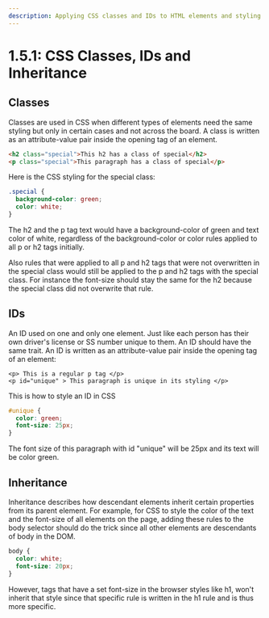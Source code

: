 ```yaml
---
description: Applying CSS classes and IDs to HTML elements and styling them with CSS
---
```


# 1.5.1: CSS Classes, IDs and Inheritance

## Classes

Classes are used in CSS when different types of elements need the same styling but only in certain cases and not across the board. A class is written as an attribute-value pair inside the opening tag of an element.&#x20;

```html
<h2 class="special">This h2 has a class of special</h2>
<p class="special">This paragraph has a class of special</p>
```

Here is the CSS styling for the special class:

```css
.special {
  background-color: green;
  color: white;
}
```

The h2 and the p tag text would have a background-color of green and text color of white, regardless of the background-color or color rules applied to all p or h2 tags initially. &#x20;

Also rules that were applied to all p and h2 tags that were not overwritten in the special class would still be applied to the p and h2 tags with the special class. For instance the font-size should stay the same for the h2 because the special class did not overwrite that rule.

## IDs

An ID used on one and only one element. Just like each person has their own driver's license or SS number unique to them. An ID should have the same trait. An ID is written as an attribute-value pair inside the opening tag of an element:

```
<p> This is a regular p tag </p>
<p id="unique" > This paragraph is unique in its styling </p>
```

This is how to style an ID in CSS

```css
#unique {
  color: green;
  font-size: 25px;
}
```

The font size of this paragraph with id "unique" will be 25px and its text will be color green.&#x20;

## Inheritance

Inheritance describes how descendant elements inherit certain properties from its parent element. For example, for CSS to style the color of the text and the font-size of all elements on the page, adding these rules to the body selector should do the trick since all other elements are descendants of body in the DOM.

```css
body {
  color: white;
  font-size: 20px;
}
```

However, tags that have a set font-size in the browser styles like h1, won't inherit that style since that specific rule is written in the h1 rule and is thus more specific.
